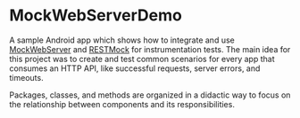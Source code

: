 # MockWebServerDemo

A sample Android app which shows how to integrate and use [MockWebServer](https://github.com/square/okhttp/tree/master/mockwebserver) and [RESTMock](https://github.com/andrzejchm/RESTMock) for instrumentation tests. The main idea for this project was to create and test common scenarios for every app that consumes an HTTP API, like successful requests, server errors, and timeouts.

Packages, classes, and methods are organized in a didactic way to focus on the relationship between components and its responsibilities.
